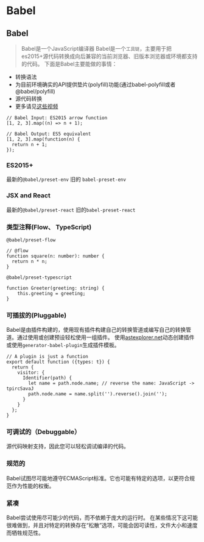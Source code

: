 # Babel

## Babel 

> Babel是一个JavaScript编译器
Babel是一个`工具链`，主要用于把es2015+源代码转换成向后兼容的当前浏览器、旧版本浏览器或环境都支持的代码。
下面是Babel主要能做的事情：
- 转换语法
- 为目前环境确实的API提供垫片(polyfill)功能(通过babel-polyfill或者@babel/polyfill)
- 源代码转换
- 更多请见[这些视频](https://babeljs.io/videos.html)
```
// Babel Input: ES2015 arrow function
[1, 2, 3].map((n) => n + 1);

// Babel Output: ES5 equivalent
[1, 2, 3].map(function(n) {
  return n + 1;
});
```

### ES2015+
最新的`@babel/preset-env` 旧的 `babel-preset-env`

### JSX and React
最新的`@babel/preset-react`  旧的`babel-preset-react`  

### 类型注释(Flow、 TypeScript)
`@babel/preset-flow`

```
// @flow
function square(n: number): number {
  return n * n;
}
```

`@babel/preset-typescript`
```
function Greeter(greeting: string) {
    this.greeting = greeting;
}
```

### 可插拔的(Pluggable)
Babel是由插件构建的，使用现有插件构建自己的转换管道或编写自己的转换管道。通过使用或创建预设轻松使用一组插件。
使用[astexplorer.net](https://astexplorer.net/)动态创建插件或使用`generator-babel-plugin`生成插件模板。
```
// A plugin is just a function
export default function ({types: t}) {
  return {
    visitor: {
      Identifier(path) {
        let name = path.node.name; // reverse the name: JavaScript -> tpircSavaJ
        path.node.name = name.split('').reverse().join('');
      }
    }
  };
}
```

### 可调试的（Debuggable）
源代码映射支持，因此您可以轻松调试编译的代码。

### 规范的
Babel试图尽可能地遵守ECMAScript标准。它也可能有特定的选项，以更符合规范作为性能的权衡。

### 紧凑
Babel尝试使用尽可能少的代码，而不依赖于庞大的运行时。
在某些情况下这可能很难做到，并且对特定的转换存在“松散”选项，可能会因可读性，文件大小和速度而牺牲规范性。

